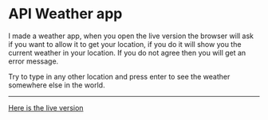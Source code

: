 # API Weather app

I made a weather app, when you open the live version the browser will ask if you want to allow it to get your location, if you do it will show you the current weather in your location. If you do not agree then you will get an error message.

Try to type in any other location and press enter to see the weather somewhere else in the world.

---

[Here is the live version](https://rainbow-weatherapp.netlify.app)
